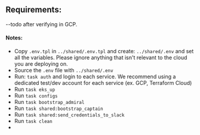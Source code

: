 
## Requirements:

--todo after verifying in GCP.

#### Notes:

- Copy `.env.tpl` in `../shared/.env.tpl` and create: `../shared/.env` and set all the variables. Please ignore anything that isn't relevant to the cloud you are deploying on.
- Source the `.env` file with `../shared/.env`
- Run: `task auth` and login to each service. We recommend using a dedicated test/dev account for each service (ex. GCP, Terraform Cloud)
- Run `task eks_up`
- Run `task configs`
- Run `task bootstrap_admiral`
- Run `task shared:bootstrap_captain`
- Run `task shared:send_credentials_to_slack`
- Run `task clean`
- 